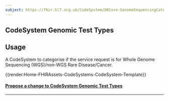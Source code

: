 ```yaml
---
subject: https://fhir.hl7.org.uk/CodeSystem/UKCore-GenomeSequencingCategory
---
```


## CodeSystem Genomic Test Types

<h2 id='non-fql-header'>Usage</h2>

<p>A CodeSystem to categorise if the service request is for Whole Genome Sequencing (WGS)/non-WGS Rare Disease/Cancer.</p>

{{render:Home-FHIRAssets-CodeSystems-CodeSystem-Template}}

<div id="Feedback" class="tabcontent">

<h4><a href='https://simplifier.net/HL7FHIRUKCoreR4/CodeSystem-UKCore-GenomeSequencingCategory/~issues?level=File' target="_blank">Propose a change to CodeSystem Genomic Test Types </a></h4>
</div>

---
